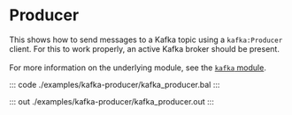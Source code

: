 # Producer

This shows how to send messages to a Kafka topic using a
`kafka:Producer` client. For this to work properly, an active Kafka
broker should be present.<br/><br/>
For more information on the underlying module, 
see the [`kafka` module](https://lib.ballerina.io/ballerinax/kafka/latest).

::: code ./examples/kafka-producer/kafka_producer.bal :::

::: out ./examples/kafka-producer/kafka_producer.out :::